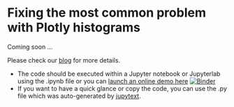 # Fixing the most common problem with Plotly histograms

Coming soon ...

Please check our [blog](https://www.statworx.com/blog/) for more details.

- The code should be executed within a Jupyter notebook or Jupyterlab using the .ipynb file or you can [launch an online demo here](https://mybinder.org/v2/gh/STATWORX/blog/master?filepath=interactive_histogram%2Finteractive_histogram.ipynb) [![Binder](https://mybinder.org/badge_logo.svg)](https://mybinder.org/v2/gh/STATWORX/blog/master?filepath=interactive_histogram%2Finteractive_histogram.ipynb)
- If you want to have a quick glance or copy the code, you can use the .py file which was auto-generated by [jupytext](https://github.com/mwouts/jupytext).